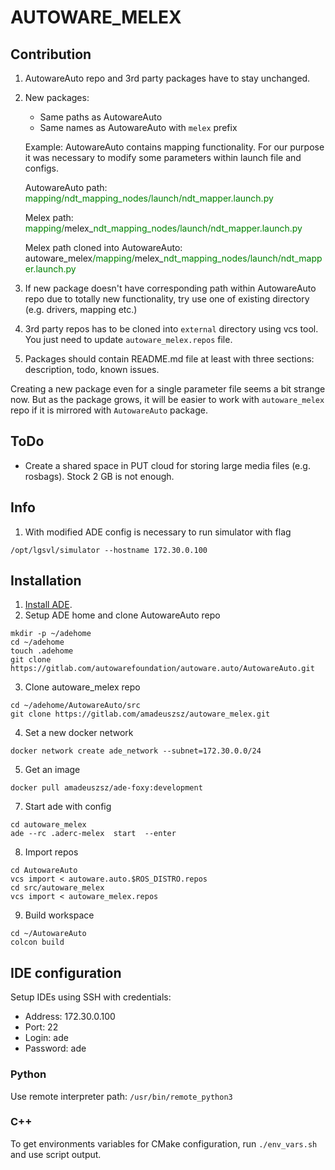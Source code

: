 # AUTOWARE_MELEX

## Contribution
1. AutowareAuto repo and 3rd party packages have to stay unchanged.
2. New packages:
    * Same paths as AutowareAuto
    * Same names as AutowareAuto with ```melex``` prefix

    Example:
    AutowareAuto contains mapping functionality. For our purpose it was necessary to modify some parameters within launch file and configs.
   
    AutowareAuto path: <span style="color: green">mapping/ndt_mapping_nodes/launch/ndt_mapper.launch.py</span>
    
    Melex path: <span style="color: green">mapping/</span>melex_<span style="color: green">ndt_mapping_nodes/launch/ndt_mapper.launch.py</span>
    
    Melex path cloned into AutowareAuto: autoware_melex<span style="color: green">/mapping/</span>melex_<span style="color: green">ndt_mapping_nodes/launch/ndt_mapper.launch.py</span>

3. If new package doesn't have corresponding path within AutowareAuto repo due to totally new functionality, try use one of existing directory (e.g. drivers, mapping etc.)
4. 3rd party repos has to be cloned into ```external``` directory using vcs tool. You just need to update ```autoware_melex.repos``` file.
5. Packages should contain README.md file at least with three sections: description, todo, known issues. 

Creating a new package even for a single parameter file seems a bit strange now. But as the package grows, it will be easier to work with ```autoware_melex``` repo if it is mirrored with ```AutowareAuto``` package.    

## ToDo
* Create a shared space in PUT cloud for storing large media files (e.g. rosbags). Stock 2 GB is not enough.


## Info
1. With modified ADE config is necessary to run simulator with flag
```
/opt/lgsvl/simulator --hostname 172.30.0.100
```

## Installation
1. [Install ADE](https://ade-cli.readthedocs.io/en/latest/install.html).
2. Setup ADE home and clone AutowareAuto repo
```
mkdir -p ~/adehome
cd ~/adehome
touch .adehome
git clone https://gitlab.com/autowarefoundation/autoware.auto/AutowareAuto.git
```
3. Clone autoware_melex repo
```
cd ~/adehome/AutowareAuto/src
git clone https://gitlab.com/amadeuszsz/autoware_melex.git
```
4. Set a new docker network
```
docker network create ade_network --subnet=172.30.0.0/24
```
5. Get an image
```
docker pull amadeuszsz/ade-foxy:development
```
7. Start ade with config
```
cd autoware_melex
ade --rc .aderc-melex  start  --enter
```
8. Import repos
```
cd AutowareAuto
vcs import < autoware.auto.$ROS_DISTRO.repos
cd src/autoware_melex
vcs import < autoware_melex.repos
```
9. Build workspace
```
cd ~/AutowareAuto
colcon build
```

## IDE configuration
Setup IDEs using SSH with credentials:
   * Address: 172.30.0.100
   * Port: 22
   * Login: ade
   * Password: ade 
     
### Python 
   Use remote interpreter path: ```/usr/bin/remote_python3```
### C++     
   To get environments variables for CMake configuration, run ```./env_vars.sh``` and use script output.
